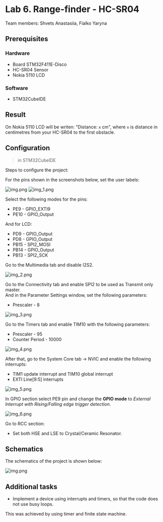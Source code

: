 # Lab 6. Range-finder - HC-SR04

Team members: Shvets Anastasiia, Fialko Yaryna

## Prerequisites

### Hardware

- Board STM32F411E-Disco
- HC-SR04 Sensor
- Nokia 5110 LCD

### Software

- STM32CubeIDE


## Result

On Nokia 5110 LCD will be writen: "Distance: `x` cm", where `x` is distance in centimetres from your HC-SR04 to the first obstacle.


## Configuration
> in STM32CubeIDE

Steps to configure the project:

For the pins shown in the screenshots below, set the user labels:

![img.png](images/img.png)
![img_1.png](images/img_1.png)

Select the following modes for the pins:
- PE9 - GPIO_EXTI9
- PE10 - GPIO_Output

And for LCD:
- PD9 - GPIO_Output
- PD8 - GPIO_Output
- PB15 - SPI2_MOSI
- PB14 - GPIO_Output
- PB13 - SPI2_SCK

Go to the Multimedia tab and disable I2S2.

![img_2.png](images/img_2.png)

Go to the Connectivity tab and enable SPI2 to be used as Transmit only master.<br>
And in the Parameter Settings window, set the following parameters:
- Prescaler - 8

![img_3.png](images/img_3.png)

Go to the Timers tab and enable TIM10 with the following parameters:
- Prescaler - 95
- Counter Period - 10000

![img_4.png](images/img_4.png)

After that, go to the System Core tab -> NVIC and enable the following interrupts:

- TIM1 update interrupt and TIM10 global interrupt
- EXTI Line[9:5] interrupts

![img_5.png](images/img_5.png)

In GPIO section select PE9 pin and change the **GPIO mode** to *External Interrupt with Rising/Falling edge trigger detection*.

![img_6.png](images/img_6.png)

Go to RCC section:

* Set both HSE and LSE to Crystal/Ceramic Resonator.


## Schematics
The schematics of the project is shown below:

![img.png](images/img_8.png)

## Additional tasks

* Implement a device using interrupts and timers, so that the code does not use busy loops.

This was achieved by using timer and finite state machine.
